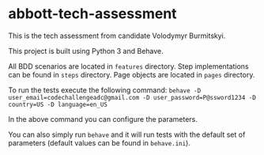 # abbott-tech-assessment
This is the tech assessment from candidate Volodymyr Burmitskyi.

This project is built using Python 3 and Behave.

All BDD scenarios are located in `features` directory. 
Step implementations can be found in `steps` directory.
Page objects are located in `pages` directory.

To run the tests execute the following command:
`behave -D user_email=codechallengeadc@gmail.com -D user_password=P@ssword1234 -D country=US -D language=en_US`

In the above command you can configure the parameters.

You can also simply run `behave` and it will run tests with the default set of parameters (default values can be found in `behave.ini`).
